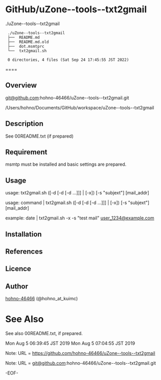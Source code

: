 # GitHub/uZone--tools--txt2gmail

./uZone--tools--txt2gmail

     ./uZone--tools--txt2gmail
     ├──  README.md
     ├──  README.md.old
     ├──  dot.msmtprc
     └──  txt2gmail.sh
     
     0 directories, 4 files (Sat Sep 24 17:45:55 JST 2022)


====

## Overview

git@github.com:hohno-46466/uZone--tools--txt2gmail.git

/Users/hohno/Documents/GitHub/workspace/uZone--tools--txt2gmail

## Description

See 00README.txt (if prepared)

## Requirement

msmtp must be installed and basic settings are prepared.

## Usage

usage: txt2gmail.sh ([-d [-d [-d ...]]] | [-x]) [-s "subjext"] [mail_addr]

usage: command | txt2gmail.sh ([-d [-d [-d ...]]] | [-x]) [-s "subjext"] [mail_addr]

example: date | txt2gmail.sh -x -s "test mail" user_1234@example.com

## Installation

## References

## Licence

## Author

[hohno-46466](https://github.com/hohno-46466) (@hohno_at_kuimc)

# See Also

See also 00README.txt, if prepared.

Mon Aug  5 06:39:45 JST 2019
Mon Aug  5 07:04:55 JST 2019

Note: URL = https://github.com/hohno-46466/uZone--tools--txt2gmail

Note: URL = git@github.com:hohno-46466/uZone--tools--txt2gmail.git

-EOF-
